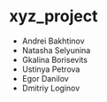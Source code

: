 # xyz_project
- Andrei Bakhtinov
- Natasha Selyunina
- Gkalina Borisevits
- Ustinya Petrova
- Egor Danilov
- Dmitriy Loginov
